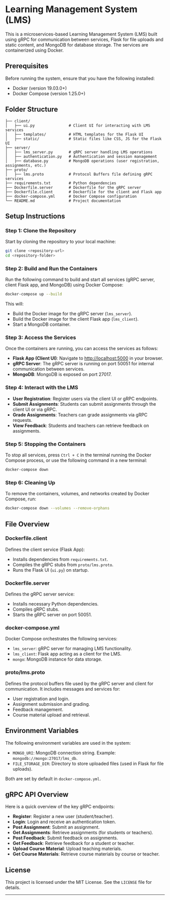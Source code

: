 # Learning Management System (LMS)

This is a microservices-based Learning Management System (LMS) built using gRPC for communication between services, Flask for file uploads and static content, and MongoDB for database storage. The services are containerized using Docker.

## Prerequisites

Before running the system, ensure that you have the following installed:

- Docker (version 19.03.0+)
- Docker Compose (version 1.25.0+)

## Folder Structure

```
├── client/
│   ├── ui.py               # Client UI for interacting with LMS services
│   ├── templates/          # HTML templates for the Flask UI
│   ├── static/             # Static files like CSS, JS for the Flask UI
├── server/
│   ├── lms_server.py       # gRPC server handling LMS operations
│   ├── authentication.py   # Authentication and session management
│   ├── database.py         # MongoDB operations (user registration, assignments, etc.)
├── proto/
│   ├── lms.proto           # Protocol Buffers file defining gRPC services
├── requirements.txt        # Python dependencies
├── Dockerfile.server       # Dockerfile for the gRPC server
├── Dockerfile.client       # Dockerfile for the client and Flask app
├── docker-compose.yml      # Docker Compose configuration
└── README.md               # Project documentation
```

## Setup Instructions

### Step 1: Clone the Repository

Start by cloning the repository to your local machine:

```bash
git clone <repository-url>
cd <repository-folder>
```

### Step 2: Build and Run the Containers

Run the following command to build and start all services (gRPC server, client Flask app, and MongoDB) using Docker Compose:

```bash
docker-compose up --build
```

This will:

- Build the Docker image for the gRPC server (`lms_server`).
- Build the Docker image for the client Flask app (`lms_client`).
- Start a MongoDB container.

### Step 3: Access the Services

Once the containers are running, you can access the services as follows:

- **Flask App (Client UI)**: Navigate to [http://localhost:5000](http://localhost:5000) in your browser.
- **gRPC Server**: The gRPC server is running on port 50051 for internal communication between services.
- **MongoDB**: MongoDB is exposed on port 27017.

### Step 4: Interact with the LMS

- **User Registration**: Register users via the client UI or gRPC endpoints.
- **Submit Assignments**: Students can submit assignments through the client UI or via gRPC.
- **Grade Assignments**: Teachers can grade assignments via gRPC requests.
- **View Feedback**: Students and teachers can retrieve feedback on assignments.

### Step 5: Stopping the Containers

To stop all services, press `Ctrl + C` in the terminal running the Docker Compose process, or use the following command in a new terminal:

```bash
docker-compose down
```

### Step 6: Cleaning Up

To remove the containers, volumes, and networks created by Docker Compose, run:

```bash
docker-compose down --volumes --remove-orphans
```

## File Overview

### Dockerfile.client

Defines the client service (Flask App):

- Installs dependencies from `requirements.txt`.
- Compiles the gRPC stubs from `proto/lms.proto`.
- Runs the Flask UI (`ui.py`) on startup.

### Dockerfile.server

Defines the gRPC server service:

- Installs necessary Python dependencies.
- Compiles gRPC stubs.
- Starts the gRPC server on port 50051.

### docker-compose.yml

Docker Compose orchestrates the following services:

- `lms_server`: gRPC server for managing LMS functionality.
- `lms_client`: Flask app acting as a client for the LMS.
- `mongo`: MongoDB instance for data storage.

### proto/lms.proto

Defines the protocol buffers file used by the gRPC server and client for communication. It includes messages and services for:

- User registration and login.
- Assignment submission and grading.
- Feedback management.
- Course material upload and retrieval.

## Environment Variables

The following environment variables are used in the system:

- `MONGO_URI`: MongoDB connection string. Example: `mongodb://mongo:27017/lms_db`.
- `FILE_STORAGE_DIR`: Directory to store uploaded files (used in Flask for file uploads).

Both are set by default in `docker-compose.yml`.

## gRPC API Overview

Here is a quick overview of the key gRPC endpoints:

- **Register**: Register a new user (student/teacher).
- **Login**: Login and receive an authentication token.
- **Post Assignment**: Submit an assignment.
- **Get Assignments**: Retrieve assignments (for students or teachers).
- **Post Feedback**: Submit feedback on assignments.
- **Get Feedback**: Retrieve feedback for a student or teacher.
- **Upload Course Material**: Upload teaching materials.
- **Get Course Materials**: Retrieve course materials by course or teacher.

## License

This project is licensed under the MIT License. See the `LICENSE` file for details.

---